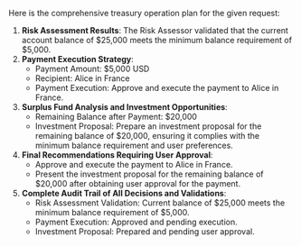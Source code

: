 Here is the comprehensive treasury operation plan for the given request:
1. **Risk Assessment Results**: The Risk Assessor validated that the current account balance of $25,000 meets the minimum balance requirement of $5,000.
2. **Payment Execution Strategy**:
   - Payment Amount: $5,000 USD
   - Recipient: Alice in France
   - Payment Execution: Approve and execute the payment to Alice in France.
3. **Surplus Fund Analysis and Investment Opportunities**:
   - Remaining Balance after Payment: $20,000
   - Investment Proposal: Prepare an investment proposal for the remaining balance of $20,000, ensuring it complies with the minimum balance requirement and user preferences.
4. **Final Recommendations Requiring User Approval**:
   - Approve and execute the payment to Alice in France.
   - Present the investment proposal for the remaining balance of $20,000 after obtaining user approval for the payment.
5. **Complete Audit Trail of All Decisions and Validations**:
   - Risk Assessment Validation: Current balance of $25,000 meets the minimum balance requirement of $5,000.
   - Payment Execution: Approved and pending execution.
   - Investment Proposal: Prepared and pending user approval.